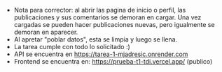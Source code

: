 - Nota para corrector: al abrir las pagina de inicio o perfil, las publicaciones y sus comentarios se demoran en cargar. Una vez cargadas se pueden hacer publicaciones nuevas, pero igualmente se demoran en aparecer.
- Al apretar "poblar datos", esta se limpia y luego se llena.
- La tarea cumple con todo lo solicitado :)
- API se encuentra en https://tarea-1-mjadresic.onrender.com
- Frontend se encuentra en: https://prueba-t1-tdi.vercel.app/ (publico) 